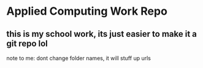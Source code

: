 # Applied Computing Work Repo

## this is my school work, its just easier to make it a git repo lol

note to me: dont change folder names, it will stuff up urls
